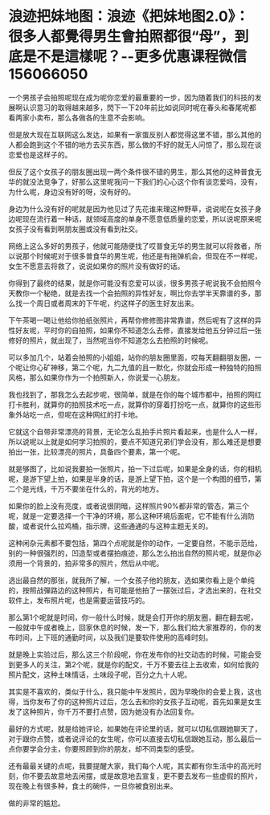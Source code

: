 # 浪迹把妹地图：浪迹《把妹地图2.0》：很多人都覺得男生會拍照都很“母”，到底是不是這樣呢？​--更多优惠课程微信156066050

一个男孩子会拍照呢现在成为呢你恋爱的最重要的一步，因为随着我们的科技的发展啊认识意习的取得越来越多，閃下一下20年前比如说同时呢在春头和春尾呢都看两家小卖布，那么各做各的生意不会影响。

但是放大现在互联网这么发达，如果有一家蛋反别人都觉得这里不错，那么其他的人都会跑到这个不错的地方去买东西，那么做的不好的就无人问惊了，那么现在谈恋爱也是这样子的。

但反了这个女孩子的朋友圈出现一两个条件很不错的男生，那么其他的这种普食无华的就没法竞争了，好那么这里呢我问一下我们的心心这个你有谈恋爱吗，没有，为什么呢，身边没有好的呀，没有好的。

身边为什么没有好的呢就是因为他见过了先花谁来理这种野草，说说呢在女孩子身边呢现在流行着一种话，就领域高度的单身不愿意低质量的恋爱，所以说呢原来呢女孩子没有看到啊朋友圈或没有看到社交。

网络上这么多好的男孩子，他就可能随便找了哎普食无华的男生就可以将救者，所以说那个时候呢对于很多普食华的男生呢，他还是有拖弹机会，但现在不一样呢，女生不愿意去将救了，说说如果你的照片没有做好的话。

你得到了最终的结果，就是你可能没有恋爱可以谈，很多男孩子呢说我不会拍照今天教你一个秘绝，就是去找一个会拍照的异性好友，啊比你去学半天靠谱的多，那么找一个周日或者周末的下午呢，约这样子的医生好友出来。

下午茶喝一喝让他给你拍纸张照片，再帮你修修图非常靠谱，然后呢有了这样的异性好友呢，平时你的自拍照，如果你不知道怎么去修，直接发给他五分钟过后一张修好的照片，就出现了，当然呢当你不知道怎么去拍照的时候呢。

可以多加几个，站着会拍照的小姐姐，站你的朋友圈里面，哎每天翻翻朋友圈，一个呢让你心矿神移，第二个呢，九二九值的且一默化，你就会形成一种独特的拍照风格，那么如果你作为一个拍照新人，你说爱一心朋友。

我也找到了，那我怎么去起步呢，很简单，就是在你的每个城市都中，拍照的网红打卡胜利，就算你的拍照技术吃一点，就算你的穿着打扮吃一点，就算你的这些形象外站吃一点，但呢在这种网红的打卡地。

它就这个自带非常漂亮的背景，无论怎么乱拍手片照片看起来，也是什么人一样，所以说呢以上就是如何学习拍照的，要点不知道兄弟们学会没有，那么难还是想要拍出一张，比较漂亮的照片，具备四个要素，第一个呢。

就是够图了，比如说我要拍一张照片，拍一下过后呢，如果是全身的话，你的相机呢，是游下望上拍，如果是半身的话，是游上望下拍，这个是一个构图的细节，第二个是光线，千万不要坐在什么的，背光的地方。

如果你的脸上没有亮度，或者说很阴暗，这样照片90%都非常的管态，第三个呢，就是一定要选择一个干净的环境，那么这种环境后面呢，它不能有什么消防酸，或者说什么拉鸡桶，指示牌，这些通通的与这种主题无关的。

这种闲杂元素都不要包括，第四个点呢就是你的动作，一定要自然，不能示范给，别的一种很强烈的，凹造型或者摆拍痕迹，那么怎么拍出自然的照片呢，就是你必须用一个背景的，拍非常多的照片，然后从中呢。

选出最自然的那张，就我所了解，一个女孩子他的朋友，选如果你看上是个单纯的，按照战彈路边的这种照片，有可能是他拍了一摆张过后，才选出来的，在社交软件上，发布照片呢，也是需要运营技巧的。

那么第1个呢就是时间，你一般什么时候，就是会打开你的朋友圈，翻在翻去呢，一般就中午或者晚上，回家休息的时候，发一下，那么我们给大家推荐的，你的发布时间，上下班的通勤时间，以及我们是要软件使用的高峰时刻。

就是晚上实验过后，那么这三个阶段呢，你在发布你的社交动态的时候，可能会受到更多人的关注，第2个呢，就是你的配文，千万不要去往上去收索，如何给我的照片配文，这种土味情话，土味段子呢，百分之九十人呢。

其实是不喜欢的，类似于什么，我只能中午发照片，因为早晚你的会爱上我，这也得，当你发布了你的这种照片过后，怎么去和你的女孩子互动呢，首先如果是女生发了这种照片，你千万不要打点赞，因为她没有办法回复你。

最好的方式呢，就是给她评论，如果她在评论里的话，就可以切私信跟她聊天了，对于跟你点赞，或者说评论的女生呢，你可以直接去切私信跟她互动，那么最后一点你要学会分主，你要照顾到你的朋友，却不同类型的感受。

还有最最关键的点呢，我要提醒大家，我们每个人呢，其实都有你生活中的高光时刻，你不要去故意地去闲摆，或是故意地去宣复，更不要去发布一些虚假的照片，现在晚上有很多种，食土的碗件，一旦你被食别出来。

做的非常的尴尬。